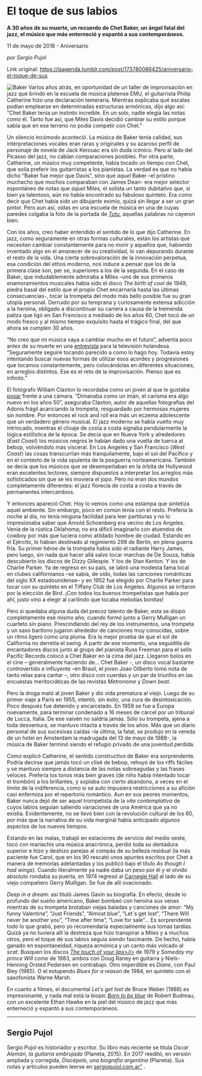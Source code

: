 # El toque de sus labios

**A 30 años de su muerte, un recuerdo de Chet Baker, un ángel fatal del jazz, el músico que más
enterneció y espantó a sus contemporáneos.**

11 de mayo de 2018 - Aniversario

_por Sergio Pujol_

Link original: https://laagenda.tumblr.com/post/173780086425/aniversario-el-toque-de-sus

![Baker](https://64.media.tumblr.com/8581ce1cee0cf3510729ba1c61ac173f/tumblr_inline_p8koqxUhkU1t6q87u_500.jpg)
Varios años atrás, en oportunidad de un taller de
improvisación en jazz que brindó en la escuela de música platense
EMU, el guitarrista Philip Catherine hizo una declaración temeraria.
Mientras explicaba qué escalas podían emplearse en determinadas
estructuras armónicas, dijo algo así: “Chet Baker tenía un
instinto increíble. En un solo, nadie elegía las notas como él.
Tanto fue así, que Miles Davis decidió cambiar su estilo porque
sabía que en ese terreno no podía competir con Chet.”

Un
silencio incómodo aconteció. La música de Baker tenía calidad,
sus interpretaciones vocales eran raras y originales y su azaroso
perfil de personaje de novela de Jack Kerouac era sin duda icónico.
Pero al lado del Picasso del jazz, no cabían comparaciones posibles.
Por otra parte, Catherine, un músico muy competente, había tocado
un tiempo con Chet, que solía preferir los guitarristas a los
pianistas. La verdad es que no había dicho “Baker fue mejor que
Davis”, sino que *aquel*
Baker –el prístino muchacho que muchos comparaban con James Dean-
era mejor selector espontáneo de notas que *aquel*
Miles, el solista un tanto dubitativo que, si bien ya talentoso, aún
no había encontrado su fabuloso quinteto.  Era como decir que Chet
había sido un dibujante eximio, quizá sin llegar a ser un gran
pintor. Pero aun así, oídas en una escuela de música en una de
cuyas paredes colgaba la foto de la portada de [*Tutu*](https://www.youtube.com/watch?v=sAMJy-PHzKE),
aquellas palabras no cayeron bien.

Con
los años, creo haber entendido el sentido de lo que dijo Catherine.
En jazz, como seguramente en otras formas culturales, están los
artistas que necesitan cambiar constantemente para no morir y
aquellos que, habiendo inventado algo en el amanecer de su
creatividad, lo van depurando durante el resto de la vida. Una cierta
sobrevaloración de la innovación perpetua, esa condición del ethos
moderno, nos induce a pensar que los de la primera clase son, per se,
superiores a los de la segunda. En el caso de Baker, que
indudablemente admiraba a Miles –uno de sus primeros enamoramientos
musicales había sido el disco *The
birth of cool* de 1949, piedra basal
del estilo que el propio Chet encarnaría hasta las últimas
consecuencias-, tocar la trompeta del modo más bello posible fue su
gran utopía personal. Derruido por su temprana y curiosamente
extensa adicción a la heroína, obligado a discontinuar su carrera a
causa de la tremenda paliza que ligó en San Francisco a mediado de
los años 60, Chet tocó de un modo fresco y al mismo tiempo
exquisito hasta el trágico final, del que ahora se cumplen 30 años.



“No
creo que mi música vaya a cambiar mucho en el futuro”, advertía
poco antes de su muerte en una [entrevista](https://www.youtube.com/watch?v=jzQAXXEg4CY)
para la televisión holandesa. “Seguramente seguiré tocando
parecido a como lo hago hoy. Todavía estoy intentando buscar nuevas
formas de utilizar esos acordes y progresiones que tocamos
constantemente, pero colocándolas en diferentes situaciones, en
arreglos distintos. Ese es el reto de la improvisación. Pienso que
es infinito.”

El fotógrafo
William Claxton lo recordaba como un joven al que le gustaba [posar](https://demontphoto.com/jazz-by-william-claxton/)
frente a una cámara. “Dimanaba como un imán, el carisma era algo
nuevo en los años 50”, aseguraba Claxton, autor de aquellas
fotografías del Adonis frágil acariciando la trompeta, resguardado
por hermosas mujeres sin nombre. Por entonces el rock and roll era
más un eczema adolescente que un verdadero género musical. El jazz
moderno se había vuelto muy intrincado, mientras el clivaje de costa
a costa signaba pendularmente la lógica estilística de la época.
Se decía que en Nueva York y alrededores (*East
Coast*) los músicos negros le habían dado
una vuelta de tuerca al bebop, volviéndolo más visceral. En Los
Angeles y San Francisco (*West Coast*)
las cosas transcurrían más tranquilamente, bajo el sol del Pacífico
y en el contexto de la vida opulenta de la posguerra norteamericana.
También se decía que los músicos que se desempeñaban en la órbita
de Hollywood eran excelentes lectores, siempre dispuestos a
interpretar los arreglos más sofisticados sin que se les moviera el
jopo. Pero no eran dos mundos completamente diferentes: el jazz
florecía de costa a costa a través de permanentes intercambios. 


Y
entonces apareció Chet. Hoy lo vemos como una estampa que sintetiza
aquel ambiente. Sin embargo, poco en común tenía con el resto.
Prefería la noche al día, no tenía ninguna facilidad para leer
partituras y no lo impresionaba saber que Arnold Schoenberg era
vecino de Los Angeles. Venía de la rústica Oklahoma; no era difícil
imaginarlo con atuendos de cowboy por más que luciera como atildado
hombre de ciudad. Estando en el Ejército, lo habían destinado al
regimiento 298 de Berlín, en plena guerra fría. Su primer héroe de
la trompeta había sido el radiante Harry James, pero luego, sin nada
que hacer allá salvo tocar marchas de De Souza, había descubierto
los discos de Dizzy Gillespie. Y los de Stan Kenton. Y los de Charlie
Parker. Ya de regreso en su país, se labró una modesta fama local
en clubes californianos –se sabía, de oído, todas las canciones
románticas del siglo XX estadounidense– y en 1952 fue elegido por
Charlie Parker para tocar con su quinteto en el Tiffany Club de Los
Ángeles. Algunos se irritaron por la elección de Bird. ¡Con todos
los buenos trompetistas que había por ahí, justo vino a elegir al
carilindo que tocaba melodías bonitas!

Pero
si quedaba alguna duda del precoz talento de Baker, esta se disipó
completamente ese mismo año, cuando formó junto a Gerry Mulligan un
cuarteto sin piano. Prescindiendo del rey de los instrumentos, una
trompeta y un saxo barítono jugaron alrededor de canciones muy
conocidas, sobre un ritmo ligero como una pluma. Era la mejor prueba
de que el sol de California no derretía el swing. A partir de ese
momento, una seguidilla de encantadores discos junto al grupo del
pianista Russ Freeman para el sello Pacific Records colocó a Chet
Baker en la cima del jazz. Llegaron bolos en el cine – generalmente
haciendo de… Chet Baker -, un disco vocal bastante controvertido e
influyente –en Brasil, el joven Joao Gilberto tomó nota de tanto
relax para cantar –, otro disco con cuerdas y un par de triunfos en
las encuestas meritocráticas de las revistas *Metronome*
y *Down beat*.



Pero
la droga mató al joven Baker y dio vida prematura al viejo. Luego de
su primer viaje a París en 1955, intentó, sin éxito, una cura de
desintoxicación. Poco después fue detenido y encarcelado. En 1959
se fue a Europa nuevamente, para terminar condenado a 16 meses de
cárcel por un tribunal de Lucca, Italia. De ese vaivén no saldría
jamás. Sólo su trompeta, ajena a toda desventura, se mantuvo
intacta a través de los años. Más que un diario personal de sus
sucesivas caídas –la última, la fatal, se produjo en la vereda de
un hotel en Ámsterdam la madrugada del 13 de mayo de 1988-, la
música de Baker terminó siendo el refugio privado de una juventud
perdida. 


Como
explicó Catherine, el sentido constructivo de Baker era
sorprendente. Podría decirse que jamás tocó un clisé de bebop,
rehuyó de los riffs fáciles y se mantuvo siempre a distancia de las
notas sobreagudas y las frases veloces. Prefería los tonos más bien
graves (de niño había intentado tocar el trombón) a los
brillantes, y soplaba con cierto abandono, a veces en el límite de
la indiferencia, como si se auto impusiera restricciones a su afición
casi enfermiza por el repertorio romántico. Aun en sus peores
momentos, Baker nunca dejó de ser aquel trompetista de la *vita
contemplativa* de cuyos labios seguían
saliendo variaciones de una América que ya no existía.
Evidentemente, no se llevó bien con la revolución cultural de los
60, por más que la narrativa de su vida marginal había anticipado
algunos aspectos de los nuevos tiempos. 


Estando
en las malas, trabajó en estaciones de servicio del medio oeste,
tocó con mariachis una música anacrónica, perdió toda su
dentadura superior e hizo y deshizo parejas al compás de su belleza
residual (la más paciente fue Carol, que en los 90 rescató unos
apuntes escritos por Chet a manera de memorias adelantadas y los
publicó bajo el título *As
though I had wings*). Cuando
literalmente ya nadie daba un peso por él y el olvido absoluto
rondaba su puerta, en 1974 regresó al [Carnegie
Hall](https://www.youtube.com/watch?v=4sT1vkXjyA4) al lado de su viejo compañero Gerry Mulligan. Se fue de
allí ovacionado.

*Deep
in a dream*: así tituló James Gavin
su biografía. En efecto, desde lo profundo del sueño americano,
Baker bombeó con heroína sus venas mientras de su trompeta brotaban
viejas baladas y canciones de amor: “My funny Valentine”, “Just
Friends”, “Almost blue”, “Let´s get lost”, “There Will
never be another you”, “Time after time”, “Love for sale”…
Es sorprendente todo lo que grabó, pero yo recomendaría
especialmente sus tomas tardías. Quizá ya no tuviera allí la
destreza que hizo transpirar a Miles y a muchos otros, pero el toque
de sus labios seguía siendo fascinante. De hecho, había ganado en
espontaneidad, riqueza armónica y un canto más volcado al *scat*.
Busquen los discos [*The
touch of your lips>/i>*](https://www.youtube.com/watch?v=Qz--YquirSA)  de 1979 y *Someday
my prince Will come*  de 1983, ambos con
Doug Raney en guitarra y Niels-Henning Orsted Pedersen en contrabajo.
Otro imperdible es *Diane*,
con Paul Bley (1985). O el estupendo *Blues for
a reason* de 1984, en quinteto con el
saxofonista Warne Marsh. 


En
cuanto a filmes, el documental *Let´s
get lost* de Bruce Weber (1988) es
impresionante, y nada mal está la biopic [*Born
to be blue*](https://www.youtube.com/watch?v=lC1DQ9qIECo) de Robert Budreau, con
un excelente Ethan Hawke en la piel del músico de jazz que más
enterneció y espantó a sus contemporáneos.

  




---


Sergio Pujol
-------------


Sergio Pujol es historiador y escritor. Su libro más
reciente se titula *Oscar Alemán, la guitarra embrujada* (Planeta, 2015). En 2017 reeditó, en versión ampliada y corregida, *Discépolo, una biografía argentina* (Planeta). Sus notas y artículos pueden leerse en [sergiopujol.com.ar"](http://sergiopujol.com.ar) .

